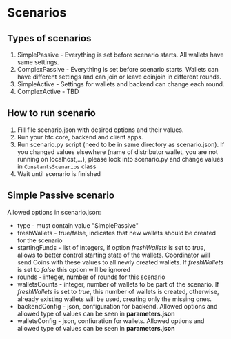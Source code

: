 # Scenarios

## Types of scenarios
1. SimplePassive - Everything is set before scenario starts. All wallets have same settings.
1. ComplexPassive - Everything is set before scenario starts. Wallets can have different settings and can join or leave coinjoin in different rounds.
1. SimpleActive - Settings for wallets and backend can change each round.
1. ComplexActive - TBD

## How to run scenario
1. Fill file scenario.json with desired options and their values.
1. Run your btc core, backend and client apps.
1. Run scenario.py script (need to be in same directory as scenario.json). If you changed values elsewhere (name of distributor wallet, you are not running on localhost,...), please look into scenario.py and change values in `ConstantsScenarios` class
1. Wait until scenario is finished


## Simple Passive scenario
Allowed options in scenario.json:
- type - must contain value "SimplePassive"
- freshWallets - true/false, indicates that new wallets should be created for the scenario
- startingFunds - list of integers, if option *freshWallets* is set to *true*, allows to better control starting state of the wallets. Coordinator will send Coins with these values to all newly created wallets. If *freshWallets* is set to *false* this option will be ignored
- rounds - integer, number of rounds for this scenario
- walletsCounts - integer, number of wallets to be part of the scenario. If *freshWallets* is set to *true*, this number of wallets is created, otherwise, already existing wallets will be used, creating only the missing ones.
- backendConfig - json, configuration for backend. Allowed options and allowed type of values can be seen in **parameters.json**
- walletsConfig - json, confiuration for wallets. Allowed options and allowed type of values can be seen in **parameters.json**